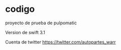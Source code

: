 # codigo
proyecto de prueba de pulpomatic

Version de swift 3.1

Cuenta de twitter
https://twitter.com/autopartes_warr
